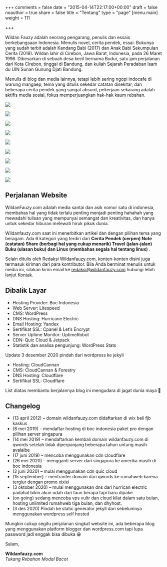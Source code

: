 +++
comments = false
date = "2015-04-14T22:17:00+00:00"
draft = false
noauthor = true
share = false
title = "Tentang"
type = "page"
[menu.main]
weight = 111

+++

Wildan Fauzy adalah seorang pengarang, penulis dan essais berkebangsaan Indonesia. Menulis novel, cerita pendek, essai. Bukunya yang sudah terbit adalah Kandang Babi (2017) dan Anak Babi Sekumpulan Cerita (2019). Wildan lahir di Cirebon, Jawa Barat, Indonesia, pada 26 Maret 1996. Dibesarkan di sebuah desa kecil bernama Budur, satu jam perjalanan dari Kota Cirebon, tinggal di Bandung, dan kuliah Sejarah Peradaban Isam du UIN Sunan Gunung Djati Bandung.

Menulis di blog dan media lainnya, tetapi lebih sering ngopi indocafe di warung mangaep, tema yang ditulis sekedar catatan disekitar, dan beberapa cerita pendek yang sangat absurd, pekerjaan sekarang adalah aktifis media sosial, fokus memperjuangkan hak-hak kaum rebahan.

![](/img/3bcfa-62f58-foto0597.jpg)

![](/img/ebcab-wildan-fauzy.jpg)

![](/img/8b885-img_fk2f0g1637580483.jpg)

![](7img/6cfb7-c78d4-ptdc0030.jpg)

![](/img/73b60-20160907_1545231.jpg)

![](/img/8587e-18278790_1665451626816954_7470397289536058970_o.jpg)

![](/img/wildan-fauzi.jpg)

![](/img/wildan.jpg)

![](/img/fauzy.jpg)


## Perjalanan Website

WildanFauzy.com adalah media santai dan asik nomor satu di indonesia, membahas hal yang tidak terlalu penting menjadi penting hahahah yang mewadahi tulisan yang mempunyai semangat dan kreativitas, dan hanya untuk sekedar hiburan melewati hiruk pikuk dunia.

Wildanfauzy.com saat ini menerbitkan artikel dan dengan pilihan tema yang beragam. Ada 6 kategori yang terdiri dari **Cerita Pendek (cerpen) Note (catatan) Share (berbagi hal yang cukup menarik) Travel (jalan-jalan) Buku (ulasan buku) dan Linux (membahas segala hal tentang linux)** .

Selain ditulis oleh Redaksi Wildanfauzy.com, konten-konten disini juga termasuk kiriman dari para kontributor. Bila Anda berminat menulis untuk media ini, silakan kirim email ke [redaksi@wildanfauzy.com](mailto:redaksi@wildanfauzy.com "email redaksi") hubungi lebih lanjut [Kontak](https://wildanfauzy.com/kontak/ "kontak").

## Dibalik Layar

* Hosting Provider: Boc Indonesia
* Web Server: Litespeed
* CMS: WordPress
* DNS Hosting: Hurricane Electric
* Email Hosting: Yandex
* Sertifikat SSL: Cpanel & Let’s Encrypt
* Server Uptime Monitor: UptimeRobot
* CDN: Quic Cloud & Jetpack
* Statistik dan analisa pengunjung: WordPress Stats

Update 3 desember 2020 pindah dari wordpress ke jekyll

* Hosting: CloudCannan
* CMS: CloudCannan & Forestry
* DNS Hosting: Cloudflare
* Sertifikat SSL: Cloudflare

List diatas membantu berjalannya blog ini mengudara di jagat dunia maya 🙂

## Changelog

* (13 april 2012) – domain wildanfauzy.com didaftarkan di wix beli fjb kaskus
* (8 mei 2019) – mendaftar hosting di boc indonesia paket pro dengan pilihan server singapura
* (14 mei 2019) – mendaftarkan kembali domain wildanfauzy.com di qwords setelah tidak diperpanjang beberapa tahun untung masih avalaibe
* (17 juni 2019) – mencoba menggunakan cdn cloudflare
* (26 mei 2020) – mengganti server dari singapura ke amerika masih di boc indonesia
* (2 juni 2020) – mulai menggunakan cdn quic cloud
* (15 september) – mentranfer domain dari qwords ke rumahweb karena tergiur dengan promo xixixi
* (3 oktober 2020) – mulai menggunakan dns dari hurrican electric padahal bikin akun udah dari taun berapa tapi baru dipake
* (on going) sedang mencoba vps vultr dan cloud kilat dalam satu bulan, hosting unlimited rumahweb tiga bulan, dan dhyhost.
* (3 des 2020) Pindah ke static generator jekyll dari sebelumnya menggunakan wordpress self hosted

Mungkin cukup segitu perjalanan singkat website ini, ada beberapa blog yang menggunakan platform blogger dan wordpress.com tapi lupa password jadi enggak bisa dibuka 😀

Salam,

**Wildanfauzy.com**  
_Tukang Rebahan Modal Bacot_
